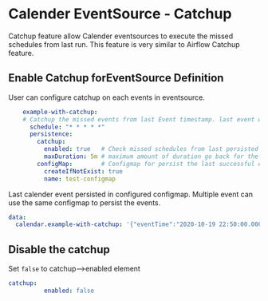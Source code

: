 # Calender EventSource - Catchup 
Catchup feature allow Calender eventsources to execute the missed schedules from last run. This feature is very similar 
to Airflow Catchup feature.

## Enable Catchup forEventSource Definition
User can configure catchup on each events in eventsource.

```yaml
    example-with-catchup:
    # Catchup the missed events from last Event timestamp. last event will be persisted in configmap.
      schedule: "* * * * *"
      persistence:
        catchup:
          enabled: true   # Check missed schedules from last persisted event time on Every start  
          maxDuration: 5m # maximum amount of duration go back for the catchup
        configMap:        # Configmap for persist the last successful event timestamp
          createIfNotExist: true
          name: test-configmap
```
Last calender event persisted in configured configmap. Multiple event can use the same configmap to persist the events.
```yaml
data:
  calendar.example-with-catchup: '{"eventTime":"2020-10-19 22:50:00.0003192 +0000 UTC m=+683.567066901"}'
```

## Disable the catchup
Set `false` to catchup-->enabled element

```yaml
catchup:
          enabled: false 
```